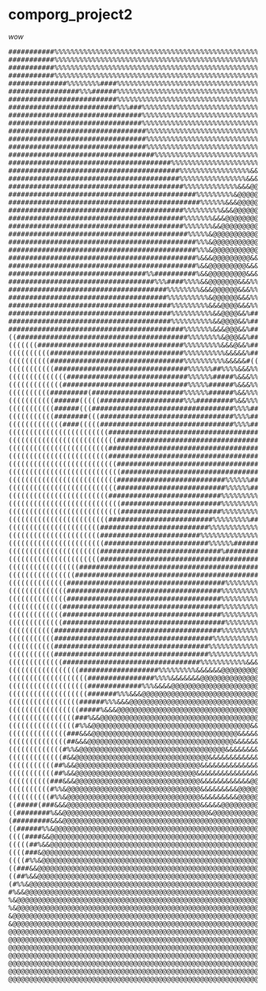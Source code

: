 # comporg_project2
*_wow_*
<pre>
###########%%%%%%%%%%%%%%%%%%%%%%%%%%%%%%%%%%%%%%%%%%%%%%%%%%%%%%%%%%%%%%%%%%%%%%%%%%%%%%%%%%%%%%%%%%%%%%%%%%%%%%%%%%%%%%%%%%%%%%%%%%%%%%%%%%%%%%%&&&&&&%&&&&&&&&&&&&&&&&&&&&&&&&&&&&&&&&&&&&&&&&&&&
###########%%%%%%%%%%%%%%%%%%%%%%%%%%%%%%%%%%%%%%%%%%%%%%%%%%%%%%%%%%%%%%%%%%%%%%%%%%%%%%%%%%%%%%%%%%%%%%%%%%%%%%%%%%%%%%%%%%%%%%%%%%%%%%%%%%%%%%%%%%%%%&&&&&&&&&&&&&&&&&&&&&&&&&&&&&&&&&&&&&&&&&&&&
###########%%%%%%%%%%%%%%%%%%%%%%%%%%%%%%%%%%%%%%%%%%%%%%%%%%%%%%%%%%%%%%%%%%%%%%%%%%%%%%%%%%%%%%%%%%%%%%%%%%%%%%%%%%%%%%%%%%%%%%%%%%%%%%%%%%%%%%%%%%%%&&&&&&&&&&&&&&&&&&&&&&&&&&&&&&&&&&&&&&&&&&&&&
###########%%%%%%%%%%%%%%%%%%%%%%%%%%%%%%%%%%%%%%%%%%%%%%%%%%%%%%%%%%%%%%%%%%%%%%%%%%%%%%%%%%%%%%%%%%%%%%%%%%%%%%%%%%%%%%%%%%%%%%%%%%%%%%%%%%%%%%&&&&&&&&&&&&&&&&&&&&&&&&&&&&&&&&&&&&&&&&&&&&&&&&&&&
##############%%%%%%%%####%%%%%%%%%%%%%%%%%%%%%%%%%%%%%%%%%%%%%%%%%%%%%%%%%%%%%%%%%%%%%%%%%%%%%%%%%%%%%%%%%%%%%%%%%%%%%%%%%%%%%%%%%%%%%%%%%%%%%%%&&&&&&&&&&&&&&&&&&&&&&&&&&&&&&&&&&&&&&&&&&&&&&&&&&&
#################%%%######%%%%%%%%%%%%%%%%%%%%%%%%%%%%%%%%%%%%%%%%%%%%%%%%%%%%%%%%%%%%%%%%%%%%%%%%%%%%%%%%%%%%%%%%%%%%%%%%%%%%%%%%%%%%%%%%%%%%%&&&&&&&&&&&&&&&&&&&&&&&&&&&&&&&&&&&&&&&&&&&&&&&&&&&&&
##########################%%%%%%%%%%%%%%%%%%%%%%%%%%%%%%%%%%%%%%%%%%%%%%%%%%%%%%%%%%%%%%%%%%%&&&&&&&&%%%%%%%%%%%%%%%%%%%%%%%%%%%%%%%%%%%%%%%%%%&&&&&&&&&&&&&&&&&&&&&&&&&&&&&&&&&&&&&&&&&&&&&&&&&&&&&
##########################%%%###%%%%%%%%%%%%%%%%%%%%%%%%%%%%%%%%%%%%%%%%%%%%%%%%%%%%%%%%%&&&&&&&&&&&&&&&&&&&%%%%%%%%%%%%%%%%%%%%%%%%%%%%%%%%%%%%%%%%&&&&&&&&&&&&&&&&&&&&&&&&&&&&&&&&&&&&&&&&&&&&&&&&
################################%%%%%%%%%%%%%%%%%%%%%%%%%%%%%%%%%%%%%%%%%%%%%%%%%%%%%%%%%&&&&&&&@@@@@@@@&&&&&%%%%%%%%%%%%%%%%%%%%%%%%%%%%%%%%%%%%%%%&&&&&&&&&&&&&&&&&&&&&&&&&&&&&&&&&&&&&&&&&&&&&&&&
################################%%%%%%%%%%%%%%%%%%%%%%%%%%%%%%%%%%%%%%%%%%%%%%%%%%%%%%%%%%&&&&&@@@@@@@@@@@@&&&&%%%%%%%%%%%%%%%%%%%%%%%%%%%%%%%%%%%%%&&&&&&&&&&&&&&&&&&&&&&&&&&&&&&&&&&&&&&&&&&&&&&&&
#################################%%%%%%%%%%%%%%%%%%%%%%%%%%%%%%%%%%%%%%&&&&&&&&&&&&%%%%%&&&&&&&@@@@@@@@@@@@@@&&&&&&&&&%%%%%%%%%%%%%%%%%%%%%%%%%%%%&&&&&&&&&&&&&&&&&&&&&&&&&&&&&&&&&&&&&&&&&&&&&&&&&&
#################################%%%%%%%%%%%%%%%%%%%%%%%%%%%%%%%%%%%&&&&&&@@&&&&&&%%%%%%%&&&&@@@@@@@@@@@@@@@@@@@@@@&&&&&%%%%%%%%%%%%%%%%%%%%%%%%%%%%&&&&&&&&&&&&&&&&&&&&&&&&&&&&&&&&&&&&&&&&&&&&&&&&
#################################%%%%%%%%%%%%%%%%%%%%%%%%%%%%%%%%&&&&&@@@@&&&&&&&&%%%%%%%&&&@@@@@@@@@@@@@@@@@@@@@@@@@@&&&&&&&&%%%%%%%%%%%%%%%%%%%%%%%&&&&&&&&&&&&&&&&&&&&&&&&&&&&&&&&&&&&&&&&&&&&&&&
###################################%%%%%%%%%%%%%%%%%%%%%%%%%%%%&&&&&@@@@@&&&&&&&&&&%%%%%%&&&@@@@@@@@@@@@@@@@@@@@@@@@@@@@&&&&&&%%%%%%%%%%%%%%&&&%%%%%%&&&&&&&&&&&&&&&&&&&&&&&&&&&&&&&&&&&&&&&&&&&&&&&
#######################################%%%%%%%%%%%%%%%%%%%%%%&&&&@@@@@@@@@@@&&&&&&&%%%%%%&&&&@@@@@@@@@@@@@@@@&&&@@@@@@@@&&&&%%%%%%%%%%%%%%%%%%&&&&%%%&&&&&&&&&&&&&&&&&&&&&&&&&&&&&&&&&&&&&&&&&&&&&&&
#########################################%%%%%%%%%%%%%%%%%&&&&&@@@@@@@@@@@@@@&&&&&&%%%%%&&&&&&&&&&@@@@@@@@@&&&&&&&&&&@@@&&&&%%%%%%%%%%%%%%%%%%%&&&&&&&&&&&&&&&&&&&&&&&&&&&&&&&&&&&&&&&&&&&&&&&&&&&&&
#########################################%%%%%%%%%%%%%%%%&&&@@@@@@@@@@@@@@@@@&&&&&&&&&&&&&&&&&&&&&&@@@&&&&&&&&&%%%%&&&&&&&&&%%%%%%%%%%%%%%%%%%&&&&&&&&&&&&&&&&&&&&&&&&&&&&&&&&&&&&&&&&&&&&&&&&&&&&&&
##########################################%%%%%%%%%%%%%&&&@@@@@@@@@@@@@@@@@@@&&&&&&&&&&&&&&&&&&&&&&&&&&&&&&&&%%%%%%%%%&&&&&&%%%%%%%%%%%%%%%%%%&&&&&&&&&&&&&&&&&&&&&&&&&&&&&&&&&&&&&&&&&&&&&&&&&&&&&&
#############################################%%%%%%%%%&@@@@@@@@@@@@@@@@@@@@@&&&&&&&&&%%%%%%%%%%%%%%%%%%%%%%%%###(((((###%%%&%%%%%%%%%%%%%%%%%%%%%%&&&&&&&&&&&&&&&&&&&&&&&&&&&&&&&&&&&&&&&&&&&&&&&&&&
##############################################%%%%%%&&&@@@@@@@@@@@@@@@@@@@@@&&&&&&&&&&%%%%%%%%%%%%%%%%%%%####(((((((((((#%%%%%%%%%%%%&&&&%%%%%%%%%%%%&&&&&&&&&&&&&&&&&&&&&&&&&&&&&&&&&&&&&&&&&&&&&&&
##########################################%%%%%%%%%&&&@@@@@@@@@@@@@@@@@@@@@@@@@&&&&&&&&&%%%%%%%%%%%%%####((((((((((((((((##%%%%%%&&&&&&&&&&%%%%%%%%%%%%&&&&&&&&&&&&&&&&&&&&&&&&&&&&&&&&&&&&&&&&&&&&&
##########################################%%%%%%%&&&@@@@@@@@@@@@@@@@@@@@@@&&&&&&&&&&&&&&&%%%%%%###(((/////////////////(((((#%%%&&&&&&&&&&&&&&&%%%%%%%%%&&%%&&&&&&&&&&&&&&&&&&&&&&&&&&&&&&&&&&&&&&&&&
##########################################%%%%%%%&&@@@@@@@@@@@@@@@@@@@@@@@&&&&&&&&&&&&%%%%%%###(((////////////////////((((((##%&&&&&&&&&@@@&&&%%%%&&%%%%%%%&&&&&&&&&&&&&&&&&&&&&&&&&&&&&&&&&&&&&&&&&
###########################################%%%%%&@@@@@@@@@@@@@@@@@@@&&&&&%%%%%%%%%%%%####((((/////***********///////////((((((#%%&&&&@@@@@@@&&&%%%%%%%%%%%%%%%&&&&&&&&&&&&&&&&&&&&&&&&&&&&&&&&&&&&&&
#############################################%%%&@@@@@@@@@@@@@@@@@@&&&%%%%%%%%%%%%####((((//////*************////////////(((((#%%&&&&&@@@@@@&&&%%%%%%%%%%%%%%%%%%&&&&&&&&&&&&&&&&&&&&&&&&&&&&&&&&&&&
#############################################%%%&@@@@@@@@@@@@@@&&&&&%%%%%%%%%%%%###(((((/////****************//////////////(((#%%&&&&@@@@@@@&&&%%%%%%%%%%%%%%%%%%&&&&&&&&&&&&&&&&&&&&&&&&&&&&&&&&&&&
#############################################%&&&@@@@@@@@@&&&&&%%###(((########((((//////********************//***//////////(((##%&&&@@@@@@@@@&&&%%%%%%%%%%%%%%&&&&&&&&&&&&&&&&&&&&&&&&&&&&&&&&&&&&&
#############################################%&&@@@@@@@@@&&&&%%##((((((#####((((////////**************************//////////(((##%&&&@@@@@@@@@&&&%%%%%%%%%%%%%%&&&&&&&&&&&&&&&&&&&&&&&&&&&&&&&&&&&&&
#################################%%##########%&&@@@@@@@@@&&&%###(((((((##((((///////////***************************/////////(((##%&&&@@@@@@@@@&&&%%%%%%%%%%%%%%%%&&&&&&&&&&&&&&&&&&&&&&&&&&&&&&&&&&&
###################################%%%####%%%%&&@@@@@@@&&&%%###((((((((((////////////////*************************////////////(##%%&&@@@@@@@@@&&&%%%%%%%%%%%%%%%%%%%&&&&&&&&&&&&&&&&&&&&&&&&&&&&&&&&
######################################%%%%%%%%&&&@@@@@@&&&%%#((((((((((//////////////////***********************//////////////(((#%&&@@@@@@&@@&&&%%%%%%%%%%%%%%%%%%%&&&&&&&&&&&&&&&&&&&&&&&&&&&&&&&&
######################################%%%%%%%%%%&@@@@@@&&&%%#(((((((/////////////////////**********//**********///////////////(((#%&&&@@@@@&&&&&&%%%%%%%%%%%%%%%%%%%&&&&&&&&&&&&&&&&&&&&&&&&&&&&&&&&
#######################################%%%%%%%%%&&&@@@@&&&%%#((((((//////////////////////***************/*******///////////////((((%%&&&@&&&&&&&&%%%%%%%%%%%%%%%%%&&&&&&&&&&&&&&&&&&&&&&&&&&&&&&&&&&
#######################################%%%%%%%%%%&&@@@@&&%##((((((((//////////////////////**************/*******///////////////((((##%&&&&&&&&&&&%%%%%%%%%%%%%%%%%&&&&&&&&&&&&&&&&&&&&&&&&&&&&&&&&&&
#######################################%%%%%%%%%%&&@@@@&&%##(((((((((((((/////////////////*******************//////((((((((((((((((((%&&&&&&&&&&&%%%%%%%%%%%%%%%%%%%&&&&&&&&&&&&&&&&&&&&&&&&&&&&&&&&
##########################################%%%%%%%&&&@@@&&%##((((((((((((((((//////////////************/////////((((((((((((((((((((((%&&&&&&&&%%%%%%%%%%%%%%%%%%%%%%%&&&&&&&&&&&&&&&&&&&&&&&&&&&&&&&
((#########################################%%%%%%%%&@@@&&%##((((((((((####((((((((///////////***/////////((((((###(((((((((((((((((((%&&@&&&%%#%%%%%%%%%%%%%%%%%%%%%%%%%%%&&&&&&&&&&&&&&&&&&&&&&&&&&
(((((((###################################%%%%%%%%%&&&@&&%##((((####%%%############(((((((/////////(((#####%%###########(((((((((((###%%&%%###(##%%%%%%%%%%%%%%%%%%%%%%%%%%%%&&&&&&&&&&&&&&&&&&&&&&&
((((((((((################################%%%%%%%%%%&&&&&%##(((###########(((########(((((((//////(((###################((((((((((#((#%%&%%#(((((%%%%%%%%%%%%%%%%%%%%%%%%%%%%%%%%&&&&&&&&&&&&&&&&&&&
((((((((((################################%%%%%%%%%%&&&&&#(((##########(((((((########(((((/////(((###########%%%%%######(((((((((((##&%%#(((((#%%%%%%%%%%%%%%%%%%%%%%%%%%%%&&&&&&&&&&&&&&&&&&&&&&
(((((((((((################################%%%%%%##%%%%&&&%%################%%%%%%###########((((((###(((##((###%%###(((((((((###(((((##%%%#(((((#%%%%%%%%%%%%%%%%%%%%%%%%%%%%&&&&&&&&&&&&&&&&&&&&&&
((((((((((((((#############################%%%%%%#####%&&&%%################%%%%%%#(((((#####((///(###((((((((((((((((((((((((((((((((##%%%(((/((#%%%%%%%%%%%%%%%%%%%%%%%%%%%%%&&&&&&&&&&&&&&&&&&&&&
(((((((((((((##############################%%%%%######%&&&%%#####(((#####(((####(((((((((###(/////(((#((((((((((((//////////((((((((((##%##(///((#%%%%%%%%%%%%%%%%%%%%%%%%%%%%%%%&&&&&&&&&&&&&&&&&&&
((((((((((#########(######################%%%%%%######%&&%%%###((((((((((((((((((((((((((###(//////(((((///////////////////(((/////((((((((////((#%%%%%%%%%%%%%%%%%%%%%%%%%%%%%%%%&&&&&&&&&&&&&&&&&&
(((((((((((######(((((####################%%%#########%&&%%%####((((((((((((((((((////(((#(((//////((((((//////////////////(((/////((((((//////((#%%%%%%%%%%%%%%%%%%%%%%%%%%%%%%%%%%&&&&&&&&&&&&&&&&
(((((((((((######(((##################################%%%%#####((((((((//////////////((((((((////////((((((((////////((((//////////((((((((////((#%%%%%%%%%%%%%%%%%%%%%%%%%%%%%%%%%%%%%&&&&&&&&&&&&&
(((((((((((########(((################################%%%%#####((((((((((//////////((((((((((//////(((((((((((((((((((/////////////(((((((((//(((#%%%%%%%%%%%%%%%%%%%%%%%%%%%%%%%%%%%%%&&&&&&&&&&&&&
(((((((((((((####(((((################################%%%%#####((((((((((((((((((((((((((((((((////(((((((((///////////////////////(((((((((//(((#%%%%%%%%%%%%%%%%%%%%%%%%%%%&&&&&%%%%%&&&&&&&&&&&&&
((((((((((((((((((((((((#######################################((((((((((((((////////((((((((/////////(((((((////////***//////////((((((((((//(##%%%%%%%%%%%%%%%%%%%%%%%%%%%%%&&&&%%%&&&&&&&&&&&&&&&
((((((((((((((((((((((((((#####################################(((((/////////////////((((((((/////////(((((((((///////////////////((((((((((//(##%%%%%%%%%%%%%%%%%%%%%%%%%%%%%&&&&%%%&&&&&&&&&&&&&&&
((((((((((((((((((((((((#######################################(((((/////////////////(((((((((((///((((((((((((/(((//////////////((((((((((((((##%%%%%%%%%%%%%%%%%%%%%%%%%%%%%%&&&%%%&&&&&&&&&&&&&&&
((((((((((((((((((((((((#######################################(((((((/////////////(((######%############(((((((((((((((///////(((((((((((((##%%%%%%%%%%%%%%%%%%%%%%%%%%%%%%%%%%%%%%%%%&&&&&&&&&&&&&
((((((((((((((((((((((((((######################################(((((((////////////(((((#############((((((((((((((((((((((////((((((((((((###%%%%%%%%%%%%%%%%%%%%%%%%%%%%%%%%%%%%%%%%%&&&&&&&&&&&&&
(((((((((((((((((((((((((((######################################((((((((//////(((((((((((((((((((((((((((((((((((((((((((((///((((((((((((#%%%%%%%%%%%%%%%%%%%%%%%%%%%%%%%%%%%%%%%%%&&&&&&&&&&&&&&&
((((((((((((((((((((((((((##########################%%%%%%#######((((((((((((((((((((((((((((/////(((////(((((((((((((((((((((///((((((((((#%%%%%%%%%%%%%%%%%%%%%%%%%%%%%%%%%%%%%%&&&&&&&&&&&&&&&&&&
((((((((((((((((((((((((((##########################%%%%%%#########(((((((((((((((((((((((((/////////////(((((((((((((((((((/////((((((((((#%%%%%%%%%%%%%%%%%%%%%%%%%%%%%%%%%%%%%%&&&&&&&&&&&&&&&&&&
((((((((((((((((((((((((###########################%%%%%%%%%#######(((((((((((((((#((((((((((((((((((((((((#####%%###(((/////////(///((((((#%%%%%%%%%%%%%%%%%%%%%%%%%%%%%%%%%%%%%%%%&&&&&&&&&&&&&&&&
(((((((((((((((((((((((((((########################%%%%%%%%%#####(((((((((((((((#########((((((((((((((((((####%%%#(((///////////////((((((#%%%%%%%%%%%%%%%%%%%%%%%%%%%%%%%%%%%%%%%%&&&&&&&&&&&&&&&&
(((((((((((((((((((((((((((########################%%%%%%%%%#####((((((((/((((((###%%%%%####((((((//////(((#######(//////////////////((((##%%%%%%%%%%%%%%%%%%%%%%%%%%%%%%%%%%%%%%%%%&&&&&&&&&&&&&&&&
((((((((((((((((((((((((#########################%%%%%%%%%##%####((((((((//////((((#########((((((((((((((((((((///////////////(((((((((#%%%%%%%%%%%%%%%%%%%%%%%%%%%%%%%%%%%%%%%%%%%%%%&&&&&&&&&&&&&
((((((((((((((((((((((##########################%%%%%%%%%%%%%####((((((((/////////((((((((((((((((((((((((((((((//////////////((((((((((#%%%%%%%%%%%%%%%%%%%%%%%%%%%%%%%%%%%%%%%%%%%%%%%&&&&&&&&&&&&
((((((((((((((((((((((########################%%%%%%%%%%%%%%#%%##((((((((//////////((((((((((((//////////////(((//////////////((((((((((#%%&&&%%%%%%%%%%%%%%%%%%%%%%%%%%%%%%%%%%%%%%%%%%&&&&&&&&&&&&
(((((((((((((((((((((((#########################%%%%%%#########%####((((((((/////////((((((((///////////////////////////////(((((((((((((%%&@@&&&&%%%%%%%%%%%%%%%%%%%%%%%%%%%%%%%%%%%%%%%%&&&&&&&&&&
((((((((((((((((((((((#############################%###########%%#####(((((((//(((///((((((((((/////////////////////////////(((((((##((((((%@@@&&&&&%%%%%%%%%%%%%%%%%%%%%%%%%%%%%%%%%%%%%%&&&&&&&&&&
((((((((((((((((((((((#########################################%%%%####(((((((((((///(((((((/////////////////////////////((((((((((((((((//#&&@@@&&&&%%%%%%%%%%%%%%%%%%%%%%%%%%%%%%%%%%%%%&&&&&&&&&&
(((((((((((((((((################################################%%%%%###((((((((((/////////////////////////////////////(((((((((#((((((/**/%%@@@@@@&&&%%%%%%%%%%%%%%%%%%%%%%%%%%%%%%%%%%%&&&&&&&&&&
((((((((((((((((#################################################%%%%%####(((((((((((/////(((////////////////////////((((((((((###((((((/***##&&&&@@@&&&%%%%%%%%%%%%%%%%%%%%%%%%%%%%%%%%%%%&&&&&&&&&
((((((((((((((######################################%%%%%%%%#######%%%%%%#######(((((((((((((/////////**/////(((((((((((((((((###(((((//*,,*//#&&&@@@@@@&&&%%%%%%%%%%%%%%%%%%%%%%%%%%%%%%%&&&&&&&&&&
((((((((((((((#####################################%%%%%%%%%%###%%%%%%%%%%########(((((((((((////////////////(((((((((((((((#####(((((**,,,*//#&&&@@@@@@@&&&%%%%%%%%%%%%%%%%%%%%%%%%%%%%&&&&&&&&&&&&
((((((((((((((#####################################%%%%%%%%%%%%%%%%%%%%%%%%%#########(((((((((((((////((((((((((((###((((((####((((((/**,,,*//#&&&@@@@@@@@@&&&%%%%%%%%%%%%%%%%%%%%%%%&&&&&&&&&&&&&&&
(((((((((((((######################################%%%%%%%%%%%%%%%%%%%%%%%%%%%%%#############(((((((((#############(((((####(((((((//*,,,***//#&&&@@@@@@@@@@@@&&&&&&%%%%%%%%%%%%%%%%%%%&&&&&&&&&&&&&
(((((((((((((######################################%%%%%%%%%%%%%%%%%%%%%%%%%%%%%%%##############################(((((######(((((((/**,,,,***//%&&@@@@@@@@@@@@@@@@&&&&&&%%%%%%%%%%%%%%&&&&&&&&&&&&&&&
(((((((((((((#######################################%%%%%%%%%%%%%%%%%%%%%%%%%%%%%%%##########################((((((######((((((((//,,,,,,,,*((%&&&@@@@@@@@@@@@@@@@@@&&&&&&&%%&&&&%%%%&&&&&&&&&&&&&&&
(((((((((((########################################%%%%%%%%%%%%%%%%%%%%%%%%%%%%%%%%%%#############((((((((((((((((###(((((((/////*,,,,,,,,,/%%&&&@@@@@@@@@@@@@@@@@@@@@@@@@@&&&&&&&&&&&&&&&&&&&&&&&&&
(((((((((((######################################%%%%%%%%%%%%%%%%%%%%%%%%%%%%%%%%%%%%##############(((((((((((((##(((((((//////**,.,,,,,,**(%%&&&@@@@@@@@@@@@@@@@@@@@@@@@@@@@@&&&&&&&&&&&&&&&&&&&&&&
(((((((((((#####################################%%%%%%%%%%%%%%%%%%%%%%%&&&&&%%%#%%%##################(((((((((((((((((((//////*,,..,,,,,,**#&&&&&@@@@@@@@@@@@@@@@@@@@@@@@@@@@@@@@@&&&&&&&&&&&&&&&&&&
(((((((((((#####################################%%%%%%%%%%%%%%%&&&&@@@@@@@@@%#####################((((((((((((((((///////**,.........,,,*##&&&&&&@@@@@@@@@@@@@@@@@@@@@@@@@@@@@@@@@@@@@@@&&&&&&&&&&&&
(((((((((((((#################################%%%%%%%%%%%&&&&&&@@@@@@@@@@@@@%(((##########((((((((((((((((((((((////////*,,...........,,/%%&&&&&&&@@@@@@@@@@@@@@@@@@@@@@@@@@@@@@@@@@@@@@@@@@@@&&&&&&
(((((((((((((((((###################%%%%%%%%%&&&&&&@@@@@@@@@@@@@@@@@@@@@@@&//*//(#######((((((((((((((((((///////**,...............,**#&&&&&&&&&&&&&&&&@@@@@@@@@@@@@@@@@@@@@@@@@@@@@@@@@@@@@@@@@@@
(((((((((((((((((((################%%%%&&&&&&&@@@@@@@@@@@@@@@@@@@@@@@@@@@@&//***/((#####((((((((((((((//////////*,,................,((%&&&&&&&&&&&&&&&&&&@@@@@@@@@@@@@@@@@@@@@@@@@@@@@@@@@@@@@@@@@
(((((((((((((((((((#############%%%&&&&@@@@@@@@@@@@@@@@@@@@@@@@@@@@@@@@@@@&&(//*,,*//(((((((((((((((((/////////***,..................*##&&&&&&&&&&&&&&&&&&&&@@@@@@@@@@@@@@@@@@@@@@@@@@@@@@@@@@@@@@@@
(((((((((((((((((((#######%%%&&&@@@@@@@@@@@@@@@@@@@@@@@@@@@@@@@@@@@@@@@@@&%%(***,,,,,*//((((((((((//////////*,,....................**#&&&&&&&&&&&&&&&@@@@@@@@@@@@@@@@@@@@@@@@@@@@@@@@@@@@@@@@@@@@@@@
(((((((((((((((((######%%%&&&@@@@@@@@@@@@@@@@@@@@@@@@@@@@@@@@@@@@@@@@@@&&&%%(***,,,,,,**/(((((((((///////***,.........   .........,//%&&&&&&&&&&&&&&&@@@@@@@@@@@@@@@@@@@@@@@@@@@@@@@@@@@@@@@@@@@@@@@
(((((((((((((((((#####%&&&@@@@@@@@@@@@@@@@@@@@@@@@@@@@@@@@@@@@@@@@@@@@@&&&%%/**,,,,...,,*/((((((((//////*,,,.......      .........,((&&&&&&&&&&&&&&&&@@@@@@@@@@@@@@@@@@@@@@@@@@@@@@@@@@@@@@@@@@@@@@@
((((((((((((((((###%&&@@@@@@@@@@@@@@@@@@@@@@@@@@@@@@@@@@@@@@&&&&&@@@@@@&&#/**,,,,,,....,**///////**,,,...........      ........,(%%&&&&&&&&&&&&&&&&&&&&&&@&&@@@@@@@@@@@@@@@@@@@@@@@@@@@@@@@@@@@@@@
((((((((((((((((#%%&@@@@@@@@@@@@@@@@@@@@@@@@@@@@@@@@@@@@@@&&&&&&&@@@@@@@@#/**,,,,,,...,,*********,,.............      .........*#&&&&&&&&&&&&&&&&&&&&&&&&@@@@@@@@@@@@@@@@@@@@@@@@@@@@@@@@@@@@@@@@@
((((((((((((((###&&&@@@@@@@@@@@@@@@@@@@@@@@@@@@@@@@@@@@&&&&&&&&&&@@@@@@@@#/**,,,,,,,***///******,................     .......,,(%&&&&&&&&&&&&&&&&&&&&@&@@@@@@@@@@@@@@@@@@@@@@@@@@@@@@@@@@@@@@@@@@@
((((((((((((((##&&&@@@@@@@@@@@@@@@@@@@@@@@@@@@@@@@@@@@&&&&&&&&&&&@@@@@@@@&((/***,,*//########(((//,...............      ......,//%&&&&&&&&&&&&&&&&&&&@@@&&&@@@@@@@@@@@@@@@@@@@@@@@@@@@@@@@@@@@@@@@@@
(((((((((((((#%%&@@@@@@@@@@@@@@@@@@@@@@@@@@@@@@@@@@@&&&&&&&&&&&&&@@@@@@&&%((/*****(##%#######(((((*...............      ......,##&&&&&&&&&&&&&&&&&&&&&&&&&&&@@@@@@@@@@@@@@@@@@@@@@@@@@@@@@@@@@@@@@@@
(((((((((((((#&&@@@@@@@@@@@@@@@@@@@@@@@@@@@@@@@@&&&&&&&&&&&&&&&&@@@@@@@&&%((****((%%%%#######(((((/,,..........       ......,,(&&&&&&&&&&&&&&&&&&&&&&&&&@@@@@@@&&@@@@@@@@@@@@@@@@@@@@@@@@@@@@@@@@@@@
(((((((((((##%&&@@@@@@@@@@@@@@@@@@@@@@@@@@@@@@&&&&&&&&&&&&&&&@@@@@@@@@@&//***/((%%%%%%#####(((///**,.........       ......**#&&&&&&&&&&&&&&&&&&&&&&&&&@@@@@@@&&@@@@@@@@@@@@@@@@@@@@@@@@@@@@@@@@@@@
(((((((((((##%&&@@@@@@@@@@@@@@@@@@@@@@@@@@@@@&&&&&&&&&&&&&&&&@@@@@@@@@&&//***/((#%%%%%%%###(((/////*..   .....     .......//%&&&&&&&&&&&&&&&&&&&&&&&&&@@@@@@@&&@@@@@@@@@@@@@@@@@@@@@@@@@@@@@@@@@@@
((((((((((###&&&@@@@@@@@@@@@@@@@@@@@@@@@@@@@@@&&&&&&&&&&&&@@@@@@@@@@@@&%%(*****/((#%%%%%%%##(((/(((##(**.            ......*##&&&&&&&&&&&&&&&&&&&&&&@&&&&&&&&&&@@@@@@@@@@@@@@@@@@@@@@@@@@@@@@@@@@@@@
((((((((((#%%&@@@@@@@@@@@@@@@@@@@@@@@@@@@@@@@@&&&&&&&&&@@@@@@@@@@@@@@@#/******//#%%%%%##((////((((((**.            ....../%%&&&&&&&&&&&&&&&&&&&&@@@&&&&&&&&&@@@@@@@@@@@@@@@@@@@@@@@@@@@@@@@@@@@@@@
((((((((((#%%&@@@@@@@@@@@@@@@@@@@@@@@@@@@@@@@@&&&&&&&&&@@@@@@@@@@@@@@@#/**,,,*//(%%&%%%#((///(##(/////,..             .,,(&&&&&&&&&&&&&&&&&&&&&&@@@&&&&&&&&&&&&@@@@@@@@@@@@@@@@@@@@@@@@@@@@@@@@@@@
((#####(###&&&@@@@@@@@@@@@@@@@@@@@@@@@@@@@@@@@&&&&&@@@@@@@@@@@@@@@@@&&%((*,,,,,*//(##%&&%#((####//*,,,***,,.          ..,((%&&&&&&&&&&&&&@@&&&&&&&&&&&&&&@@&&&&&&@@@@@@@@@@@@@@@@@@@@@@@@@@@@@@@@@@@
((########%&&@@@@@@@@@@@@@@@@@@@@@@@@@@@@@@@@@@@&@@@@@@@@@@@@@@@@@@@&&%//*,,,,,,**(#####((((#%%#**,,,,,,***.         ...*##&&&&&&&&&&&&&@@@@&&&&&&&&&&&&&@@@@@&&&&@@@@@@@@@@@@@@@@@@@@@@@@@@@@@@@@@@
(#########&&&@@@@@@@@@@@@@@@@@@@@@@@@@@@@@@@@@@@@@@@@@@@@@@@@@@@@@@@&//,,,,,,,**/##(///(((#%%#**,,,,,,***,.      ...,,/%%&&&&&&&&&&&&&@@@@@@&&&&&&&&&&@@@&&&&@@@@@@@@@@@@@@@@@@@@@@@@@@@@@@@@@@@@@
((######%%&@@@@@@@@@@@@@@@@@@@@@@@@@@@@@@@@@@@@@@@@@@@@@@@@@@@@@@@@&&//,,,,,,,**(%%%((/(((#%%#//,,,...,***,..   ....**(&&&&&&&&&&&&&@@@@@@@@@@@&&&&&&@@@@&&&@@@@@@@@@@@@@@@@@@@@@@@@@@@@@@@@@@@@@@
((((####&&@@@@@@@@@@@@@@@@@@@@@@@@@@@@@@@@@@@@@@@@@@@@@@@@@@@@@@@@@&%%#//*,,.,,,**(%%%##((((####//,......,,*,........,//#&&&&&&&&&&&&&@@@@@@@@@@@@&&&&&@@&&&@@@@@@@@@@@@@@@@@@@@@@@@@@@@@@@@@@@@@@@@
(((((##%&&@@@@@@@@@@@@@@@@@@@@@@@@@@@@@@@@@@@@@@@@@@@@@@@@@@@@@@@@@#(**,...,,,//#&&%##(((((###((*,,......,,,,......*((&&&&&&&@@&&&&&@@@@@@@@@@@@@@@@@@@@@@@@@@@@@@@@@@@@@@@@@@@@@@@@@@@@@@@@@@@@@@
((((###&@@@@@@@@@@@@@@@@@@@@@@@@@@@@@@@@@@@@@@@@@@@@@@@@@@@@@@@@@@@#/**,...,,,//%&&%%%((((((((((*,,.......,,,,...,,*##&&&&&&@@@&&&&&&&@@@@@@@@@@@@@@@@@@@@@@@@@@@@@@@@@@@@@@@@@@@@@@@@@@@@@@@@@@@@
((((#%%&@@@@@@@@@@@@@@@@@@@@@@@@@@@@@@@@@@@@@@@@@@@@@@@@@@@@@@@@@@@%((/**,...,,*((%&&%%%((((((((((*,,........,,,...,,/%%&&&&&&&&&&&&&&&&@@@@@@@@@@@@@@@@@@@@@@@@@@@@@@@@@@@@@@@@@@@@@@@@@@@@@@@@@@@@
((###&&@@@@@@@@@@@@@@@@@@@@@@@@@@@@@@@@@@@@@@@@@@@@@@@@@@@@@@@@@@&&%((***,...,,*((%&&&%%#(((((((((*,,..............**#&&&&&&&&&@@@@&&&@@@@@@@@@@@@@@@@@@@@@@@@@@@@@@@@@@@@@@@@@@@@@@@@@@@@@@@@@@@@@@
((##%&&@@@@@@@@@@@@@@@@@@@@@@@@@@@@@@@@@@@@@@@@@@@@@@@@@@@@@@@@@@&//*,,....,,*((%&&&%%%#((((((//*,,.............,//%&&&&&&&&@@@@@@@@@@@@@@@@@@@@@@@@@@@@@@@@@@@@@@@@@@@@@@@@@@@@@@@@@@@@@@@@@@@@@@
(#%%&@@@@@@@@@@@@@@@@@@@@@@@@@@@@@@@@@@@@@@@@@@@@@@@@@@@@@@@@@@@@&//*,,....,,*##%&&&%%%#((//////*,,.............,((%&&&&&&@@@@@@@@@@@@@@@@@@@@@@@@@@@@@@@@@@@@@@@@@@@@@@@@@@@@@@@@@@@@@@@@@@@@@@@@
#%&&@@@@@@@@@@@@@@@@@@@@@@@@@@@@@@@@@@@@@@@@@@@@@@@@@@@@@@@@@@@@@%%(***,,....,,*##%%%#((/*,,.,,*//*,,...........,,*##&&&&&&&&&@@@@&@@@@@@@@@@@@@@@@@@@@@@@@@@@@@@@@@@@@@@@@@@@@@@@@@@@@@@@@@@@@@@@@@
%&@@@@@@@@@@@@@@@@@@@@@@@@@@@@@@@@@@@@@@@@@@@@@@@@@@@@@@@@@@@@@@@%%(***,,....,,/((%##(//*,...,,*//*,,...........,,/%%&&&&&&&&&@@@@@@@@@@@@@@@@@@@@@@@@@@@@@@@@@@@@@@@@@@@@@@@@@@@@@@@@@@@@@@@@@@@@@@
%&@@@@@@@@@@@@@@@@@@@@@@@@@@@@@@@@@@@@@@@@@@@@@@@@@@@@@@@@@@@@@@&%%/***,,....,,*((#((/***,,,,**(//*,,...........**(&&&&&&&&&&&&@@@@@@@@@@@@@@@@@@@@@@@@@@@@@@@@@@@@@@@@@@@@@@@@@@@@@@@@@@@@@@@@@@@@@
&@@@@@@@@@@@@@@@@@@@@@@@@@@@@@@@@@@@@@@@@@@@@@@@@@@@@@@@@@@@@@@@#/***,,....,,*((#######(//(#####/,,..........,//%&&&&&&&&&&&&&&@@@@@@@@@@@@@@@@@@@@@@@@@@@@@@@@@@@@@@@@@@@@@@@@@@@@@@@@@@@@@@@@@@@
&@@@@@@@@@@@@@@@@@@@@@@@@@@@@@@@@@@@@@@@@@@@@@@@@@@@@@@@@@@@@@@@&((***,......,,/##&&&&%%%#########/,,..........*((%&&&&&&&&&&&&&&&@@@@@@@@@@@@@@@@@@@@@@@@@@@@@@@@@@@@@@@@@@@@@@@@@@@@@@@@@@@@@@@@@@
@@@@@@@@@@@@@@@@@@@@@@@@@@@@@@@@@@@@@@@@@@@@@@@@@@@@@@@@@@@@@@@@%//***,......,,/%%&%%###(###%%%###/,,........,,/%%&&&&&&&&&&&&@@@@&&&@@@@@@@@@@@@@@@@@@@@@@@@@@@@@@@@@@@@@@@@@@@@@@@@@@@@@@@@@@@@@@@
@@@@@@@@@@@@@@@@@@@@@@@@@@@@@@@@@@@@@@@@@@@@@@@@@@@@@@@@@@@@@@@&%//***,......,,/%%%##(((##%%%#####/,,........**(%%&&&&&&&&&&&&&&&&&&&@@@@@@@@@@@@@@@@@@@@@@@@@@@@@@@@@@@@@@@@@@@@@@@@@@@@@@@@@@@@@@@
@@@@@@@@@@@@@@@@@@@@@@@@@@@@@@@@@@@@@@@@@@@@@@@@@@@@@@@@@@@@@@@*****,......,,(###(((((#%%%%#####/,,.......,**#&&&&&&&&&&&@@@@&&&@@@@@@@@@@@@@@@@@@@@@@@@@@@@@@@@@@@@@@@@@@@@@@@@@@@@@@@@@@@@@@@@@@
@@@@@@@@@@@@@@@@@@@@@@@@@@@@@@@@@@@@@@@@@@@@@@@@@@@@@@@@@@@@@@@&(*****,.....,//(##((((((########((/,,.......*((%&&&&&&&&@@@@@@@@@@@@@@@@@@@@@@@@@@@@@@@@@@@@@@@@@@@@@@@@@@@@@@@@@@@@@@@@@@@@@@@@@@@@
@@@@@@@@@@@@@@@@@@@@@@@@@@@@@@@@@@@@@@@@@@@@@@@@@@@@@@@@@@@@@@@%(*****,.....,//###(((/((((((((((//*,,......,*##&&&&&&&&&@@@@@@@@@@@@@@&&&@@@@@@@@@@@@@@@@@@@@@@@@@@@@@@@@@@@@@@@@@@@@@@@@@@@@@@@@@@@
@@@@@@@@@@@@@@@@@@@@@@@@@@@@@@@@@@@@@@@@@@@@@@@@@@@@@@@@@@@@@&&%/*****,.....*((%##(((///////*******,,......,/##&&&&&&&@@@@@@@@@@@@@@@@@@@@@@@@@@@@@@@@@@@@@@@@@@@@@@@@@@@@@@@@@@@@@@@@@@@@@@@@@@@@@@
@@@@@@@@@@@@@@@@@@@@@@@@@@@@@@@@@@@@@@@@@@@@@@@@@@@@@@@@@@@@@&*,,***,...,,/%%%%%#(((///****,,,***,,....,,*(&&&&&&&&&@@@@@@@@@@@@@@@@@@@@@@@@@@@@@@@@@@@@@@@@@@@@@@@@@@@@@@@@@@@@@@@@@@@@@@@@@@@@@@
</pre>
